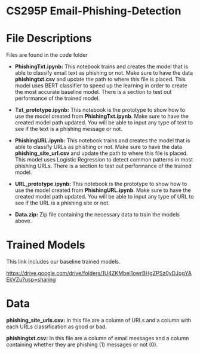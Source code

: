 # CS295P Email-Phishing-Detection

# File Descriptions
Files are found in the code folder

- **PhishingTxt.ipynb:** This notebook trains and creates the model that is able to classify email text as phishing or not. Make sure to have the data **phishingtxt.csv** and update the path to where this file is placed. This model uses BERT classifier to speed up the learning in order to create the most accurate baseline model. There is a section to test out performance of the trained model.
 
- **Txt_prototype.ipynb:** This notebook is the prototype to show how to use the model created from **PhishingTxt.ipynb**. Make sure to have the created model path updated. You will be able to input any type of text to see if the text is a phishing message or not. 

- **PhishingURL.ipynb:** This notebook trains and creates the model that is able to classify URLs as phishing or not. Make sure to have the data **phishing_site_url.csv** and update the path to where this file is placed. This model uses Logistic Regression to detect common patterns in most phishing URLs. There is a section to test out performance of the trained model.
 
- **URL_prototype.ipynb:** This notebook is the prototype to show how to use the model created from **PhishingURL.ipynb**. Make sure to have the created model path updated. You will be able to input any type of URL to see if the URL is a phishing site or not. 

- **Data.zip:** Zip file containing the necessary data to train the models above. 


# Trained Models

This link includes our baseline trained models. 

https://drive.google.com/drive/folders/1U4ZKMbei1owrBHgZPSz0yDJogYAEkVZu?usp=sharing


# Data

**phishing_site_urls.csv:** In this file are a column of URLs and a column with each URLs classification as good or bad. 

**phishingtxt.csv:** In this file are a column of email messages and a column containing whether they are phishing (1) messages or not (0).


